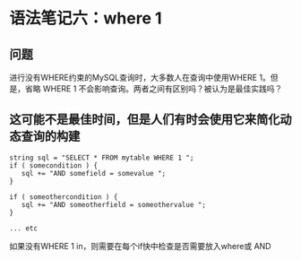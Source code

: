 # 语法笔记六：where 1

## 问题
进行没有WHERE约束的MySQL查询时，大多数人在查询中使用WHERE 1。但是，省略 WHERE 1 不会影响查询。两者之间有区别吗？被认为是最佳实践吗？

## 这可能不是最佳时间，但是人们有时会使用它来简化动态查询的构建

```
string sql = "SELECT * FROM mytable WHERE 1 ";
if ( somecondition ) {
   sql += "AND somefield = somevalue ";
}

if ( someothercondition ) {
   sql += "AND someotherfield = someothervalue ";
}

... etc
```

如果没有WHERE 1 in，则需要在每个if快中检查是否需要放入where或 AND
